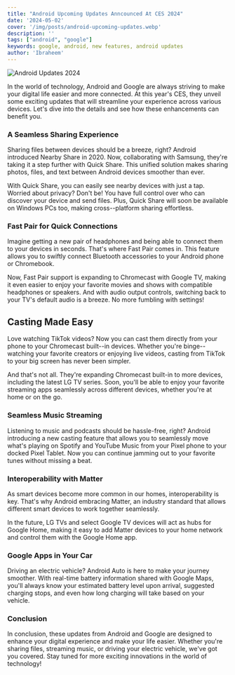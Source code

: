 ```yaml
---
title: "Android Upcoming Updates Anncounced At CES 2024"
date: '2024-05-02'
cover: '/img/posts/android-upcoming-updates.webp'
description: ''
tags: ["android", "google"]
keywords: google, android, new features, android updates
author: 'Ibraheem'
---
```

![Android Updates 2024](/img/posts/android-upcoming-updates.webp)

In the world of technology, Android and Google are always striving to make your digital life easier and more connected. At this year's CES, they unveil some exciting updates that will streamline your experience across various devices. Let's dive into the details and see how these enhancements can benefit you.

### A Seamless Sharing Experience

Sharing files between devices should be a breeze, right? Android introduced Nearby Share in 2020. Now, collaborating with Samsung, they're taking it a step further with Quick Share. This unified solution makes sharing photos, files, and text between Android devices smoother than ever.

With Quick Share, you can easily see nearby devices with just a tap. Worried about privacy? Don't be! You have full control over who can discover your device and send files. Plus, Quick Share will soon be available on Windows PCs too, making cross--platform sharing effortless.

### Fast Pair for Quick Connections

Imagine getting a new pair of headphones and being able to connect them to your devices in seconds. That's where Fast Pair comes in. This feature allows you to swiftly connect Bluetooth accessories to your Android phone or Chromebook.

Now, Fast Pair support is expanding to Chromecast with Google TV, making it even easier to enjoy your favorite movies and shows with compatible headphones or speakers. And with audio output controls, switching back to your TV's default audio is a breeze. No more fumbling with settings!

## Casting Made Easy

Love watching TikTok videos? Now you can cast them directly from your phone to your Chromecast built--in devices. Whether you're binge--watching your favorite creators or enjoying live videos, casting from TikTok to your big screen has never been simpler.

And that's not all. They're expanding Chromecast built-in to more devices, including the latest LG TV series. Soon, you'll be able to enjoy your favorite streaming apps seamlessly across different devices, whether you're at home or on the go.

### Seamless Music Streaming

Listening to music and podcasts should be hassle-free, right? Android introducing a new casting feature that allows you to seamlessly move what's playing on Spotify and YouTube Music from your Pixel phone to your docked Pixel Tablet. Now you can continue jamming out to your favorite tunes without missing a beat.

### Interoperability with Matter

As smart devices become more common in our homes, interoperability is key. That's why Android embracing Matter, an industry standard that allows different smart devices to work together seamlessly.

In the future, LG TVs and select Google TV devices will act as hubs for Google Home, making it easy to add Matter devices to your home network and control them with the Google Home app.

### Google Apps in Your Car

Driving an electric vehicle? Android Auto is here to make your journey smoother. With real-time battery information shared with Google Maps, you'll always know your estimated battery level upon arrival, suggested charging stops, and even how long charging will take based on your vehicle.

### Conclusion

In conclusion, these updates from Android and Google are designed to enhance your digital experience and make your life easier. Whether you're sharing files, streaming music, or driving your electric vehicle, we've got you covered. Stay tuned for more exciting innovations in the world of technology!